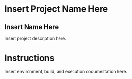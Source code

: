 
# Insert Project Name Here 
## Insert Name Here
Insert project description here.




# Instructions
Insert environment, build, and execution documentation here.

